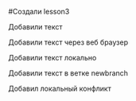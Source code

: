 ﻿#Создали lesson3

Добавили текст

Добавили текст через веб браузер

Добавили текст локально

Добавили текст в ветке newbranch

Добавил локальный конфликт
